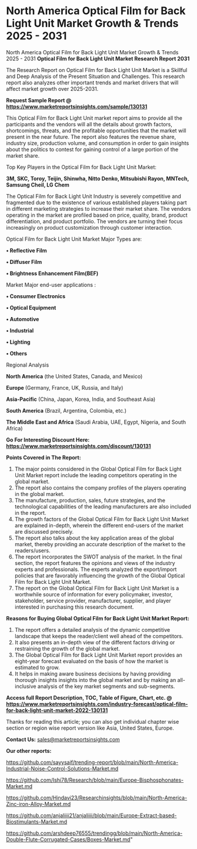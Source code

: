 # North America Optical Film for Back Light Unit Market Growth & Trends 2025 - 2031
North America Optical Film for Back Light Unit Market Growth & Trends 2025 - 2031
<strong>Optical Film for Back Light Unit Market Research Report 2031</strong>

The Research Report on Optical Film for Back Light Unit Market is a Skillful and Deep Analysis of the Present Situation and Challenges. This research report also analyzes other important trends and market drivers that will affect market growth over 2025-2031.

<strong>Request Sample Report @ <a href=https://www.marketreportsinsights.com/sample/130131>https://www.marketreportsinsights.com/sample/130131</a></strong>

This Optical Film for Back Light Unit market report aims to provide all the participants and the vendors will all the details about growth factors, shortcomings, threats, and the profitable opportunities that the market will present in the near future. The report also features the revenue share, industry size, production volume, and consumption in order to gain insights about the politics to contest for gaining control of a large portion of the market share.

Top Key Players in the Optical Film for Back Light Unit Market:

<strong>3M, SKC, Toroy, Teijin, Shinwha, Nitto Denko, Mitsubishi Rayon, MNTech, Samsung Cheil, LG Chem</strong>

The Optical Film for Back Light Unit Industry is severely competitive and fragmented due to the existence of various established players taking part in different marketing strategies to increase their market share. The vendors operating in the market are profiled based on price, quality, brand, product differentiation, and product portfolio. The vendors are turning their focus increasingly on product customization through customer interaction.

Optical Film for Back Light Unit Market Major Types are:

<strong>• Reflective Film

• Diffuser Film

• Brightness Enhancement Film(BEF)</strong>

Market Major end-user applications :

<strong>• Consumer Electronics

• Optical Equipment

• Automotive

• Industrial

• Lighting

• Others</strong>

Regional Analysis

</u><strong><b>North America</b></strong> (the United States, Canada, and Mexico)

<strong><b>Europe </b></strong>(Germany, France, UK, Russia, and Italy)

<strong><b>Asia-Pacific</b></strong> (China, Japan, Korea, India, and Southeast Asia)

<strong><b>South America</b></strong> (Brazil, Argentina, Colombia, etc.)

<strong><b>The Middle East and Africa</b></strong> (Saudi Arabia, UAE, Egypt, Nigeria, and South Africa)

<strong>Go For Interesting Discount Here: <a href=https://www.marketreportsinsights.com/discount/130131>https://www.marketreportsinsights.com/discount/130131</a></strong>

<strong>Points Covered in The Report:</strong>
<ol>
  <li>The major points considered in the Global Optical Film for Back Light Unit Market report include the leading competitors operating in the global market.</li>
  <li>The report also contains the company profiles of the players operating in the global market.</li>
  <li>The manufacture, production, sales, future strategies, and the technological capabilities of the leading manufacturers are also included in the report.</li>
  <li>The growth factors of the Global Optical Film for Back Light Unit Market are explained in-depth, wherein the different end-users of the market are discussed precisely.</li>
  <li>The report also talks about the key application areas of the global market, thereby providing an accurate description of the market to the readers/users.</li>
  <li>The report incorporates the SWOT analysis of the market. In the final section, the report features the opinions and views of the industry experts and professionals. The experts analyzed the export/import policies that are favorably influencing the growth of the Global Optical Film for Back Light Unit Market.</li>
  <li>The report on the Global Optical Film for Back Light Unit Market is a worthwhile source of information for every policymaker, investor, stakeholder, service provider, manufacturer, supplier, and player interested in purchasing this research document.</li>
</ol>
<strong>Reasons for Buying Global Optical Film for Back Light Unit Market Report:</strong>

<ol>
  <li>The report offers a detailed analysis of the dynamic competitive landscape that keeps the reader/client well ahead of the competitors.</li>
  <li>It also presents an in-depth view of the different factors driving or restraining the growth of the global market.</li>
  <li>The Global Optical Film for Back Light Unit Market report provides an eight-year forecast evaluated on the basis of how the market is estimated to grow.</li>
  <li>It helps in making aware business decisions by having providing thorough insights insights into the global market and by making an all-inclusive analysis of the key market segments and sub-segments.</li>
</ol>
<strong>Access full Report Description, TOC, Table of Figure, Chart, etc. @ <a href=https://www.marketreportsinsights.com/industry-forecast/optical-film-for-back-light-unit-market-2022-130131>https://www.marketreportsinsights.com/industry-forecast/optical-film-for-back-light-unit-market-2022-130131</a></strong>


Thanks for reading this article; you can also get individual chapter wise section or region wise report version like Asia, United States, Europe.

<strong>Contact Us:</strong>
sales@marketreportsinsights.com

<strong>Our other reports:</strong>

<a href=https://github.com/sayysaif/trending-report/blob/main/North-America-Industrial-Noise-Control-Solutions-Market.md>https://github.com/sayysaif/trending-report/blob/main/North-America-Industrial-Noise-Control-Solutions-Market.md</a>

<a href=https://github.com/Ishi78/Research/blob/main/Europe-Bisphosphonates-Market.md>https://github.com/Ishi78/Research/blob/main/Europe-Bisphosphonates-Market.md</a>

<a href=https://github.com/Hindavi23/Researchinsights/blob/main/North-America-Zinc-iron-Alloy-Market.md>https://github.com/Hindavi23/Researchinsights/blob/main/North-America-Zinc-iron-Alloy-Market.md</a>

<a href=https://github.com/anjaliiii21/anjaliiii/blob/main/Europe-Extract-based-Biostimulants-Market.md>https://github.com/anjaliiii21/anjaliiii/blob/main/Europe-Extract-based-Biostimulants-Market.md</a>

<a href=https://github.com/arshdeep76555/trendingg/blob/main/North-America-Double-Flute-Corrugated-Cases/Boxes-Market.md>https://github.com/arshdeep76555/trendingg/blob/main/North-America-Double-Flute-Corrugated-Cases/Boxes-Market.md</a>"
